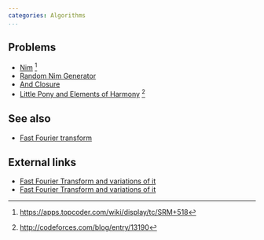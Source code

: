 ```yaml
---
categories: Algorithms
...
```


## Problems
- [Nim](https://community.topcoder.com/stat?c=problem_statement&pm=11469&rd=14543) [^1]
- [Random Nim Generator](https://csacademy.com/contest/archive/#task/random_nim_generator/)
- [And Closure](https://csacademy.com/contest/archive/#task/and-closure/)
- [Little Pony and Elements of Harmony](http://codeforces.com/problemset/problem/453/D) [^2]

## See also
- [Fast Fourier transform]()


## External links
- [Fast Fourier Transform and variations of it](http://codeforces.com/blog/entry/48232)
- [Fast Fourier Transform and variations of it](https://csacademy.com/blog/fast-fourier-transform-and-variations-of-it)

[^1]: <https://apps.topcoder.com/wiki/display/tc/SRM+518>
[^2]: <http://codeforces.com/blog/entry/13190>
